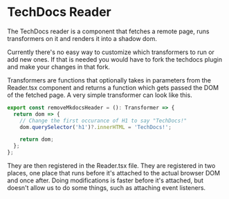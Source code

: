 # TechDocs Reader

The TechDocs reader is a component that fetches a remote page, runs transformers on it and renders it into a shadow dom.

Currently there's no easy way to customize which transformers to run or add new ones. If that is needed you would have to fork the techdocs plugin and make your changes in that fork.

Transformers are functions that optionally takes in parameters from the Reader.tsx component and returns a function which gets passed the DOM of the fetched page. A very simple transformer can look like this.

```typescript
export const removeMkdocsHeader = (): Transformer => {
  return dom => {
    // Change the first occurance of H1 to say "TechDocs!"
    dom.querySelector('h1')?.innerHTML = 'TechDocs!';

    return dom;
  };
};
```

They are then registered in the Reader.tsx file. They are registered in two places, one place that runs before it's attached to the actual browser DOM and once after. Doing modifications is faster before it's attached, but doesn't allow us to do some things, such as attaching event listeners.
